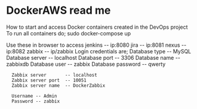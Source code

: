 # DockerAWS read me

How to start and access Docker containers created in the DevOps project
To run all containers do;
  sudo docker-compose up
  
Use these in browser to access
  jenkins -- ip:8080
  jira -- ip:8081
  nexus -- ip:8082
  zabbix -- ip/zabbix
    Login credentials are;
      Database type	      -- MySQL
      Database server	  -- localhost
      Database port	      -- 3306
      Database name	      -- zabbixdb
      Database user	      -- zabbix
      Database password	  -- qwerty

      Zabbix server	      -- localhost
      Zabbix server port  -- 10051
      Zabbix server name  -- DockerZabbix

      Username -- Admin
      Password -- zabbix
